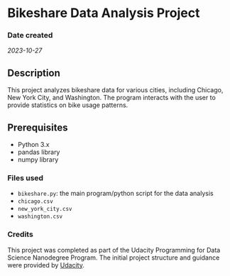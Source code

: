 # Bikeshare Data Analysis Project

### Date created
_2023-10-27_


## Description
This project analyzes bikeshare data for various cities, including Chicago, New York City, and Washington. The program interacts with the user to provide statistics on bike usage patterns.

## Prerequisites

- Python 3.x
- pandas library
- numpy library

### Files used
- `bikeshare.py`: the main program/python script for the data analysis
- `chicago.csv`
- `new_york_city.csv`
- `washington.csv`


### Credits
This project was completed as part of the Udacity Programming for Data Science Nanodegree Program. The initial project structure and guidance were provided by [Udacity](https://github.com/udacity/pdsnd_github.git).



